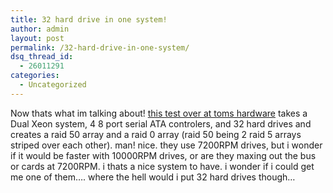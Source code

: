 ```yaml
---
title: 32 hard drive in one system!
author: admin
layout: post
permalink: /32-hard-drive-in-one-system/
dsq_thread_id:
  - 26011291
categories:
  - Uncategorized
---
```

Now thats what im talking about! [this test over at toms hardware][1] takes a Dual Xeon system, 4 8 port serial ATA controlers, and 32 hard drives and creates a raid 50 array and a raid 0 array (raid 50 being 2 raid 5 arrays striped over each other). man! nice. they use 7200RPM drives, but i wonder if it would be faster with 10000RPM drives, or are they maxing out the bus or cards at 7200RPM. i thats a nice system to have. i wonder if i could get me one of them&#8230;. where the hell would i put 32 hard drives though&#8230;

 [1]: http://www.tomshardware.com/storage/20041006/index.html